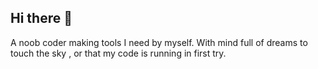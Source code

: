 ## Hi there 👋


A noob coder making tools I need by myself.
With mind full of dreams to touch the sky , or that my code is running in first try.

